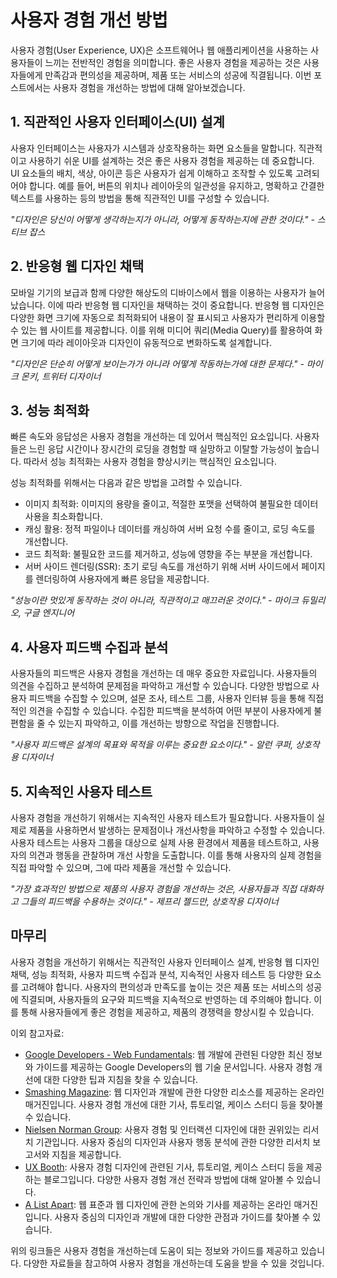# 사용자 경험 개선 방법

사용자 경험(User Experience, UX)은 소프트웨어나 웹 애플리케이션을 사용하는 사용자들이 느끼는 전반적인 경험을 의미합니다. 좋은 사용자 경험을 제공하는 것은 사용자들에게 만족감과 편의성을 제공하며, 제품 또는 서비스의 성공에 직결됩니다. 이번 포스트에서는 사용자 경험을 개선하는 방법에 대해 알아보겠습니다.

## 1. 직관적인 사용자 인터페이스(UI) 설계

사용자 인터페이스는 사용자가 시스템과 상호작용하는 화면 요소들을 말합니다. 직관적이고 사용하기 쉬운 UI를 설계하는 것은 좋은 사용자 경험을 제공하는 데 중요합니다. UI 요소들의 배치, 색상, 아이콘 등은 사용자가 쉽게 이해하고 조작할 수 있도록 고려되어야 합니다. 예를 들어, 버튼의 위치나 레이아웃의 일관성을 유지하고, 명확하고 간결한 텍스트를 사용하는 등의 방법을 통해 직관적인 UI를 구성할 수 있습니다.

_"디자인은 당신이 어떻게 생각하는지가 아니라, 어떻게 동작하는지에 관한 것이다." - 스티브 잡스_

## 2. 반응형 웹 디자인 채택

모바일 기기의 보급과 함께 다양한 해상도의 디바이스에서 웹을 이용하는 사용자가 늘어났습니다. 이에 따라 반응형 웹 디자인을 채택하는 것이 중요합니다. 반응형 웹 디자인은 다양한 화면 크기에 자동으로 최적화되어 내용이 잘 표시되고 사용자가 편리하게 이용할 수 있는 웹 사이트를 제공합니다. 이를 위해 미디어 쿼리(Media Query)를 활용하여 화면 크기에 따라 레이아웃과 디자인이 유동적으로 변화하도록 설계합니다.

_"디자인은 단순히 어떻게 보이는가가 아니라 어떻게 작동하는가에 대한 문제다." - 마이크 몬키, 트위터 디자이너_

## 3. 성능 최적화

빠른 속도와 응답성은 사용자 경험을 개선하는 데 있어서 핵심적인 요소입니다. 사용자들은 느린 응답 시간이나 장시간의 로딩을 경험할 때 실망하고 이탈할 가능성이 높습니다. 따라서 성능 최적화는 사용자 경험을 향상시키는 핵심적인 요소입니다.

성능 최적화를 위해서는 다음과 같은 방법을 고려할 수 있습니다.

- 이미지 최적화: 이미지의 용량을 줄이고, 적절한 포맷을 선택하여 불필요한 데이터 사용을 최소화합니다.
- 캐싱 활용: 정적 파일이나 데이터를 캐싱하여 서버 요청 수를 줄이고, 로딩 속도를 개선합니다.
- 코드 최적화: 불필요한 코드를 제거하고, 성능에 영향을 주는 부분을 개선합니다.
- 서버 사이드 렌더링(SSR): 초기 로딩 속도를 개선하기 위해 서버 사이드에서 페이지를 렌더링하여 사용자에게 빠른 응답을 제공합니다.

_"성능이란 멋있게 동작하는 것이 아니라, 직관적이고 매끄러운 것이다." - 마이크 듀밀리오, 구글 엔지니어_

## 4. 사용자 피드백 수집과 분석

사용자들의 피드백은 사용자 경험을 개선하는 데 매우 중요한 자료입니다. 사용자들의 의견을 수집하고 분석하여 문제점을 파악하고 개선할 수 있습니다. 다양한 방법으로 사용자 피드백을 수집할 수 있으며, 설문 조사, 테스트 그룹, 사용자 인터뷰 등을 통해 직접적인 의견을 수집할 수 있습니다. 수집한 피드백을 분석하여 어떤 부분이 사용자에게 불편함을 줄 수 있는지 파악하고, 이를 개선하는 방향으로 작업을 진행합니다.

_"사용자 피드백은 설계의 목표와 목적을 이루는 중요한 요소이다." - 알런 쿠퍼, 상호작용 디자이너_

## 5. 지속적인 사용자 테스트

사용자 경험을 개선하기 위해서는 지속적인 사용자 테스트가 필요합니다. 사용자들이 실제로 제품을 사용하면서 발생하는 문제점이나 개선사항을 파악하고 수정할 수 있습니다. 사용자 테스트는 사용자 그룹을 대상으로 실제 사용 환경에서 제품을 테스트하고, 사용자의 의견과 행동을 관찰하며 개선 사항을 도출합니다. 이를 통해 사용자의 실제 경험을 직접 파악할 수 있으며, 그에 따라 제품을 개선할 수 있습니다.

_"가장 효과적인 방법으로 제품의 사용자 경험을 개선하는 것은, 사용자들과 직접 대화하고 그들의 피드백을 수용하는 것이다." - 제프리 젤드만, 상호작용 디자이너_

## 마무리

사용자 경험을 개선하기 위해서는 직관적인 사용자 인터페이스 설계, 반응형 웹 디자인 채택, 성능 최적화, 사용자 피드백 수집과 분석, 지속적인 사용자 테스트 등 다양한 요소를 고려해야 합니다. 사용자의 편의성과 만족도를 높이는 것은 제품 또는 서비스의 성공에 직결되며, 사용자들의 요구와 피드백을 지속적으로 반영하는 데 주의해야 합니다. 이를 통해 사용자들에게 좋은 경험을 제공하고, 제품의 경쟁력을 향상시킬 수 있습니다.

이외 참고자료:

- [Google Developers - Web Fundamentals](https://developers.google.com/web/fundamentals): 웹 개발에 관련된 다양한 최신 정보와 가이드를 제공하는 Google Developers의 웹 기술 문서입니다. 사용자 경험 개선에 대한 다양한 팁과 지침을 찾을 수 있습니다.
- [Smashing Magazine](https://www.smashingmagazine.com/): 웹 디자인과 개발에 관한 다양한 리소스를 제공하는 온라인 매거진입니다. 사용자 경험 개선에 대한 기사, 튜토리얼, 케이스 스터디 등을 찾아볼 수 있습니다.
- [Nielsen Norman Group](https://www.nngroup.com/): 사용자 경험 및 인터랙션 디자인에 대한 권위있는 리서치 기관입니다. 사용자 중심의 디자인과 사용자 행동 분석에 관한 다양한 리서치 보고서와 지침을 제공합니다.
- [UX Booth](https://www.uxbooth.com/): 사용자 경험 디자인에 관련된 기사, 튜토리얼, 케이스 스터디 등을 제공하는 블로그입니다. 다양한 사용자 경험 개선 전략과 방법에 대해 알아볼 수 있습니다.
- [A List Apart](https://alistapart.com/): 웹 표준과 웹 디자인에 관한 논의와 기사를 제공하는 온라인 매거진입니다. 사용자 중심의 디자인과 개발에 대한 다양한 관점과 가이드를 찾아볼 수 있습니다.

위의 링크들은 사용자 경험을 개선하는데 도움이 되는 정보와 가이드를 제공하고 있습니다. 다양한 자료들을 참고하여 사용자 경험을 개선하는데 도움을 받을 수 있을 것입니다.
